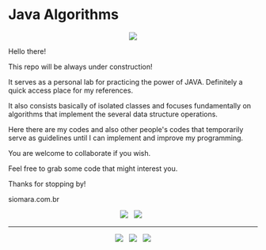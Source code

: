 # Java Algorithms

<p align='center'>
  <img src="https://user-images.githubusercontent.com/5893219/171964209-fef20d39-334c-4113-92f9-033ef284db91.png" />
</p>

Hello there!

This repo will be always under construction!

It serves as a personal lab for practicing the power of JAVA. Definitely a quick access place for my references.

It also consists basically of isolated classes and focuses fundamentally on algorithms that implement the several data structure operations. 

Here there are my codes and also other people's codes that temporarily serve as guidelines until I can implement and improve my programming.

You are welcome to collaborate if you wish.

Feel free to grab some code that might interest you.

Thanks for stopping by!

siomara.com.br

<p align='center'>
  <img src="https://img.shields.io/badge/Jakarta-Java-007396?style=for-the-badge&logo=java&logoColor=white" />&nbsp;&nbsp;
  <img src="https://img.shields.io/badge/IDE-VS%20Code-007ACC?style=for-the-badge&logo=visualstudiocode&logoColor=white" />&nbsp;&nbsp; 
</p>

<!-- FOOTER (Author / Visit My Online Resume / Download My PDF Resume) -->
<hr>
<p align='center'>
  <a href="#"><img
      src="https://img.shields.io/badge/author-%C2%A9%20Siomara%20Cintia%20Pantarotto.%20All%20rights%20reserved.-008080?style=social"></a>&nbsp;&nbsp;
  <a href="https://siomara.com.br/"><img
      src="https://img.shields.io/badge/visit-My Online Resume-008080?style=social"></a>&nbsp;&nbsp;
  <a href="https://siomara.com.br/ResumePANTAROTTO.pdf"><img
      src="https://img.shields.io/badge/download-My PDF Resume-008080?style=social"></a>
</p>
